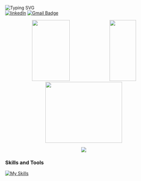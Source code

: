 ![Typing SVG](https://readme-typing-svg.herokuapp.com?font=Star+Jedi&duration=4000&pause=&color=159FF7&vCenter=true&repeat=false&random=false&width=435&lines=Hi...+I'm+Arthur.)
<br>
[![linkedln](https://img.shields.io/badge/LinkedIn-0077B5?style=for-the-badge&logo=linkedin&logoColor=white)](https://www.linkedin.com/in/arthur-henrique-pestana-schneider-46479626b/)
[![Gmail Badge](https://img.shields.io/badge/Gmail-D14836?style=for-the-badge&logo=gmail&logoColor=white&link=mailto:arthurschneider355@gmail.com)](mailto:arthurschneider355@gmail.com)

<div align="center">
 <img width="49%" height="195px" src="https://bad-apple-github-readme.vercel.app/api?username=arthurpestana&show_icons=true&theme=transparent&count_private=true&hide_border=true&title_color=288CB8FF&icon_color=00bfbf&text_color=c9d1d9&bg_color=0d1117"/>
 <img width="41%" height="195px" src="https://github-readme-mwendwa.vercel.app/api/top-langs/?username=arthurpestana&layout=compact&hide_border=true&title_color=288CB8FF&text_color=00bfbf&bg_color=0d1117"/>
</div>

<div align="center">
 <img width="70%" height="195px" src="https://github-readme-streak-stats-blush.vercel.app/?user=arthurpestana&count_private=true&theme=transparent&hide_border=true&title_color=288CB8FF&icon_color=00bfbf&text_color=c9d1d9&bg_color=0d1117"/>
</div>

<p align="center">
     <img src="https://capsule-render.vercel.app/api?type=waving&color=gradient&height=100&section=footer"/>
</p>


### **Skills and Tools**  
[![My Skills](https://skills.thijs.gg/icons?i=html,css,tailwind,js,react,nodejs,git,github,vscode,python,mysql,linux,&perline=13)](#)
